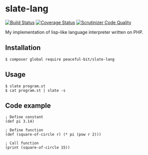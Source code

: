 # slate-lang
[![Build Status](https://travis-ci.org/peaceful-bit/slate-lang.svg?branch=master)](https://travis-ci.org/peaceful-bit/slate-lang)
[![Coverage Status](https://coveralls.io/repos/github/peaceful-bit/slate-lang/badge.svg?branch=master)](https://coveralls.io/github/peaceful-bit/slate-lang?branch=master)
[![Scrutinizer Code Quality](https://scrutinizer-ci.com/g/peacefulbit/packet-lite/badges/quality-score.png?b=master)](https://scrutinizer-ci.com/g/peacefulbit/packet-lite/?branch=master)

My implementation of lisp-like language interpreter written on PHP.

## Installation
	$ composer global require peaceful-bit/slate-lang

## Usage
	$ slate program.st
	$ cat program.st | slate -s

## Code example
```
; Define constant
(def pi 3.14)

; Define function
(def (square-of-circle r) (* pi (pow r 2)))

; Call function
(print (square-of-circle 15))
```

